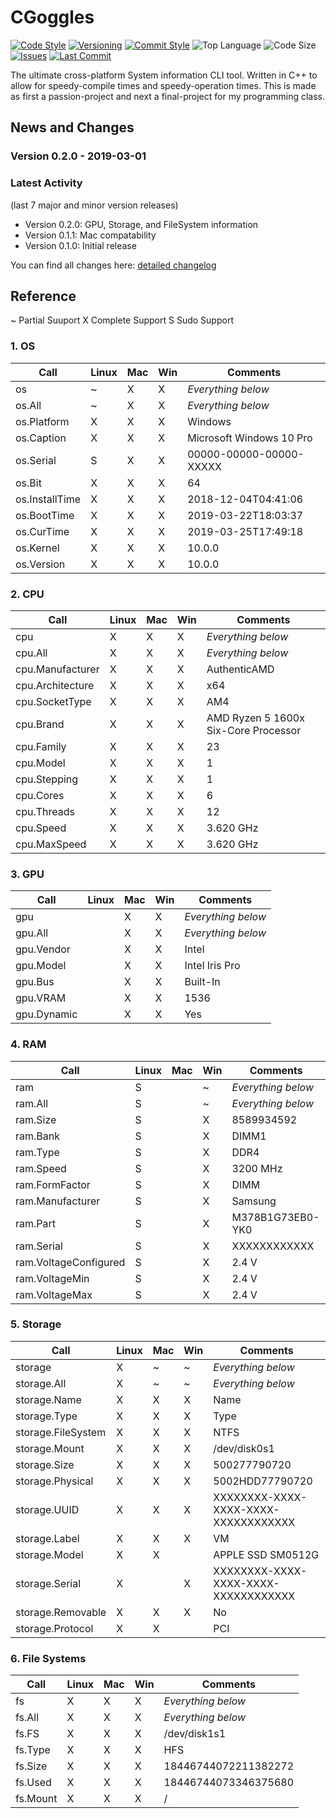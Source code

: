 # CGoggles

[![Code Style](https://img.shields.io/badge/code_style-VS_Code-blue.svg?style=flat)](https://google.github.io/styleguide/cppguide.html)
[![Versioning](https://img.shields.io/badge/versioning-semantic-brightgreen.svg?style=flat)](https://semver.org/)
[![Commit Style](https://img.shields.io/badge/commit_style-gitmoji-yellow.svg?style=flat)](https://gitmoji.carloscuesta.me/)
![Top Language](https://img.shields.io/github/languages/top/evaneliasyoung/cgoggles.svg?style=flat)
![Code Size](https://img.shields.io/github/languages/code-size/evaneliasyoung/cgoggles.svg?style=flat)
[![Issues](https://img.shields.io/github/issues/evaneliasyoung/cgoggles.svg?style=flat)](https://github.com/evaneliasyoung/cgoggles/issues)
[![Last Commit](https://img.shields.io/github/last-commit/evaneliasyoung/cgoggles.svg?style=flat)](https://github.com/evaneliasyoung/cgoggles/commit/master)

The ultimate cross-platform System information CLI tool.
Written in C++ to allow for speedy-compile times and speedy-operation times.
This is made as first a passion-project and next a final-project for my programming class.

## News and Changes

### Version 0.2.0 - 2019-03-01

### Latest Activity

(last 7 major and minor version releases)

- Version 0.2.0: GPU, Storage, and FileSystem information
- Version 0.1.1: Mac compatability
- Version 0.1.0: Initial release

You can find all changes here: [detailed changelog](CHANGELOG.md)

## Reference

~ Partial Suuport
X Complete Support
S Sudo Support

### 1. OS

| Call           | Linux | Mac | Win | Comments                 |
| -------------- | ----- | --- | --- | ------------------------ |
| os             | ~     | X   | X   | *Everything below*       |
| os.All         | ~     | X   | X   | *Everything below*       |
| os.Platform    | X     | X   | X   | Windows                  |
| os.Caption     | X     | X   | X   | Microsoft Windows 10 Pro |
| os.Serial      | S     | X   | X   | 00000-00000-00000-XXXXX  |
| os.Bit         | X     | X   | X   | 64                       |
| os.InstallTime | X     | X   | X   | 2018-12-04T04:41:06      |
| os.BootTime    | X     | X   | X   | 2019-03-22T18:03:37      |
| os.CurTime     | X     | X   | X   | 2019-03-25T17:49:18      |
| os.Kernel      | X     | X   | X   | 10.0.0                   |
| os.Version     | X     | X   | X   | 10.0.0                   |

### 2. CPU

| Call             | Linux | Mac | Win | Comments                             |
| ---------------- | ----- | --- | --- | ------------------------------------ |
| cpu              | X     | X   | X   | *Everything below*                   |
| cpu.All          | X     | X   | X   | *Everything below*                   |
| cpu.Manufacturer | X     | X   | X   | AuthenticAMD                         |
| cpu.Architecture | X     | X   | X   | x64                                  |
| cpu.SocketType   | X     | X   | X   | AM4                                  |
| cpu.Brand        | X     | X   | X   | AMD Ryzen 5 1600x Six-Core Processor |
| cpu.Family       | X     | X   | X   | 23                                   |
| cpu.Model        | X     | X   | X   | 1                                    |
| cpu.Stepping     | X     | X   | X   | 1                                    |
| cpu.Cores        | X     | X   | X   | 6                                    |
| cpu.Threads      | X     | X   | X   | 12                                   |
| cpu.Speed        | X     | X   | X   | 3.620 GHz                            |
| cpu.MaxSpeed     | X     | X   | X   | 3.620 GHz                            |

### 3. GPU

| Call        | Linux | Mac | Win | Comments           |
| ----------- | ----- | --- | --- | ------------------ |
| gpu         |       | X   | X   | *Everything below* |
| gpu.All     |       | X   | X   | *Everything below* |
| gpu.Vendor  |       | X   | X   | Intel              |
| gpu.Model   |       | X   | X   | Intel Iris Pro     |
| gpu.Bus     |       | X   | X   | Built-In           |
| gpu.VRAM    |       | X   | X   | 1536               |
| gpu.Dynamic |       | X   | X   | Yes                |

### 4. RAM

| Call                  | Linux | Mac | Win | Comments           |
| --------------------- | ----- | --- | --- | ------------------ |
| ram                   | S     |     | ~   | *Everything below* |
| ram.All               | S     |     | ~   | *Everything below* |
| ram.Size              | S     |     | X   | 8589934592         |
| ram.Bank              | S     |     | X   | DIMM1              |
| ram.Type              | S     |     | X   | DDR4               |
| ram.Speed             | S     |     | X   | 3200 MHz           |
| ram.FormFactor        | S     |     | X   | DIMM               |
| ram.Manufacturer      | S     |     | X   | Samsung            |
| ram.Part              | S     |     | X   | M378B1G73EB0-YK0   |
| ram.Serial            | S     |     | X   | XXXXXXXXXXXX       |
| ram.VoltageConfigured | S     |     | X   | 2.4 V              |
| ram.VoltageMin        | S     |     | X   | 2.4 V              |
| ram.VoltageMax        | S     |     | X   | 2.4 V              |

### 5. Storage

| Call               | Linux | Mac | Win | Comments                             |
| ------------------ | ----- | --- | --- | ------------------------------------ |
| storage            |   X   | ~   | ~   | *Everything below*                   |
| storage.All        |   X   | ~   | ~   | *Everything below*                   |
| storage.Name       |   X   | X   | X   | Name                                 |
| storage.Type       |   X   | X   | X   | Type                                 |
| storage.FileSystem |   X   | X   | X   | NTFS                                 |
| storage.Mount      |   X   | X   | X   | /dev/disk0s1                         |
| storage.Size       |   X   | X   | X   | 500277790720                         |
| storage.Physical   |   X   | X   | X   | 5002HDD77790720                      |
| storage.UUID       |   X   | X   | X   | XXXXXXXX-XXXX-XXXX-XXXX-XXXXXXXXXXXX |
| storage.Label      |   X   | X   | X   | VM                                   |
| storage.Model      |   X   | X   |     | APPLE SSD SM0512G                    |
| storage.Serial     |   X   |     | X   | XXXXXXXX-XXXX-XXXX-XXXX-XXXXXXXXXXXX |
| storage.Removable  |   X   | X   | X   | No                                   |
| storage.Protocol   |   X   | X   |     | PCI                                  |

### 6. File Systems

| Call     | Linux | Mac | Win | Comments             |
| -------- | ----- | --- | --- | -------------------- |
| fs       |   X   | X   | X   | *Everything below*   |
| fs.All   |   X   | X   | X   | *Everything below*   |
| fs.FS    |   X   | X   | X   | /dev/disk1s1         |
| fs.Type  |   X   | X   | X   | HFS                  |
| fs.Size  |   X   | X   | X   | 18446744072211382272 |
| fs.Used  |   X   | X   | X   | 18446744073346375680 |
| fs.Mount |   X   | X   | X   | /                    |
